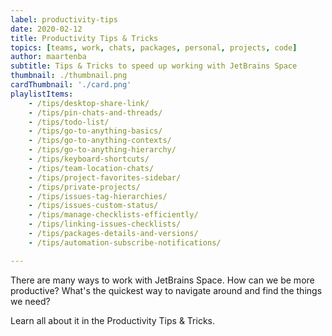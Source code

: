 ```yaml
---
label: productivity-tips
date: 2020-02-12
title: Productivity Tips & Tricks
topics: [teams, work, chats, packages, personal, projects, code]
author: maartenba
subtitle: Tips & Tricks to speed up working with JetBrains Space
thumbnail: ./thumbnail.png
cardThumbnail: './card.png'
playlistItems:
    - /tips/desktop-share-link/
    - /tips/pin-chats-and-threads/
    - /tips/todo-list/
    - /tips/go-to-anything-basics/
    - /tips/go-to-anything-contexts/
    - /tips/go-to-anything-hierarchy/
    - /tips/keyboard-shortcuts/
    - /tips/team-location-chats/
    - /tips/project-favorites-sidebar/
    - /tips/private-projects/
    - /tips/issues-tag-hierarchies/
    - /tips/issues-custom-status/
    - /tips/manage-checklists-efficiently/
    - /tips/linking-issues-checklists/
    - /tips/packages-details-and-versions/
    - /tips/automation-subscribe-notifications/

---
```



There are many ways to work with JetBrains Space. How can we be more productive? What's the quickest way to navigate around and find the things we need?

Learn all about it in the Productivity Tips & Tricks.
